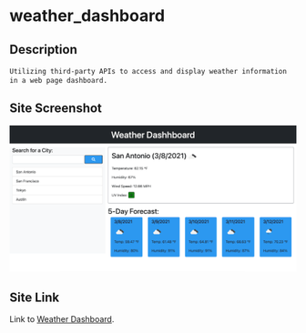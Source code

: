 # weather_dashboard

## Description
    Utilizing third-party APIs to access and display weather information in a web page dashboard.

## Site Screenshot
   ![Site Screenshot](assets/images/screen1.png)

## Site Link
   Link to [Weather Dashboard](https://takolad.github.io/weather_dashboard/).